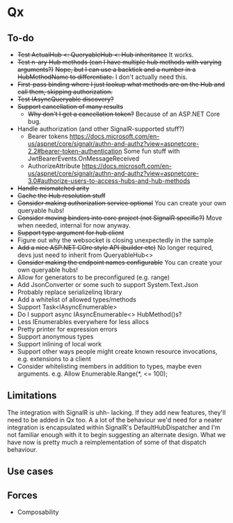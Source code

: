 # Qx

## To-do
* ~~Test ActualHub <: QueryableHub <: Hub inheritance~~
  It works.
* ~~Test n-ary Hub methods (can I have multiple hub methods with varying arguments?)~~
  ~~Nope, but I can use a backtick and a number in a HubMethodName to differentiate.~~
  I don't actually need this.
* ~~First-pass binding where I just lookup what methods are on the Hub and call them,
  skipping authorization.~~
* ~~Test IAsyncQueryable discovery?~~
* ~~Support cancellation of many results~~
  * ~~Why don't I get a cancellation token?~~
    Because of an ASP.NET Core bug.
* Handle authorization (and other SignalR-supported stuff?)
  * Bearer tokens https://docs.microsoft.com/en-us/aspnet/core/signalr/authn-and-authz?view=aspnetcore-2.2#bearer-token-authentication
    Some fun stuff with JwtBearerEvents.OnMessageReceived
  * AuthorizeAttribute https://docs.microsoft.com/en-us/aspnet/core/signalr/authn-and-authz?view=aspnetcore-3.0#authorize-users-to-access-hubs-and-hub-methods
* ~~Handle mismatched arity~~
* ~~Cache the Hub resolution stuff~~
* ~~Consider making authorization service optional~~
  You can create your own queryable hubs!
* ~~Consider moving binders into core project (not SignalR specific?)~~
  Move when needed, internal for now anyway.
* ~~Support type argument for hub client~~
* Figure out why the websocket is closing unexpectedly in the sample
* ~~Add a nice ASP.NET COre style API (builder etc)~~
  No longer required, devs just need to inherit from QueryableHub<>
* ~~Consider making the endpoint names configurable~~
  You can create your own queryable hubs!
* Allow for generators to be preconfigured (e.g. range)
* Add JsonConverter or some such to support System.Text.Json
* Probably replace serializelinq library
* Add a whitelist of allowed types/methods
* Support Task<IAsyncEnumerable<T>>
* Do I support async IAsyncEnumerable<> HubMethod()s?
* Less IEnumerables everywhere for less allocs
* Pretty printer for expression errors
* Support anonymous types
* Support inlining of local work
* Support other ways people might create known resource invocations,
  e.g. extensions to a client
* Consider whitelisting members in addition to types, maybe even arguments.
  e.g. Allow Enumerable.Range(*, <= 100);

## Limitations
The integration with SignalR is uhh- lacking. If they add new features, they'll need to be added in Qx too.
A a lot of the behaviour we'd need for a neater integration is encapsulated within SignalR's DefaultHubDispatcher and I'm not familiar enough with it to begin suggesting an alternate design.
What we have now is pretty much a reimplementation of some of that dispatch behaviour.

## Use cases

## Forces
* Composability